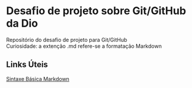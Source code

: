 # Desafio de projeto sobre Git/GitHub da Dio
Repositório do desafio de projeto para Git/GitHub <br>
Curiosidade: a extenção .md refere-se a formatação Markdown

## Links Úteis
 [Sintaxe Básica Markdown](https://www.markdownguide.org/basic-syntax/)
